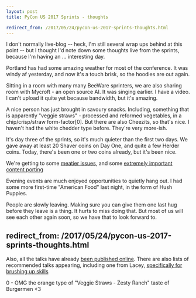 ```yaml
---
layout: post
title: PyCon US 2017 Sprints - thoughts

redirect_from: /2017/05/24/pycon-us-2017-sprints-thoughts.html
---
```




I don't normally live-blog -- heck, I'm still several wrap ups behind at this point -- but I thought I'd note down some thoughts live from the sprints, because I'm having an ... interesting day. 

Portland has had some amazing weather for most of the conference. It was windy af yesterday, and now it's a touch brisk, so the hoodies are out again. 

Sitting in a room with many many BeeWare sprinters, we are also sharing room with Mycroft - an open source AI. It was singing earlier. I have a video. I can't upload it quite yet because bandwidth, but it's amazing. 

A nice person has just brought in savoury snacks. Including, something that is apparently "veggie straws" - processed and reformed vegetables, in a chip/crisp/straw form-factor[0]. But there are also Cheezits, so that's nice. I haven't had the white chedder type before. They're very more-ish.

It's day three of the sprints, so it's much quieter than the first two days. We gave away at least 20 Shaver coins on Day One, and quite a few Herder coins. Today, there's been one or two coins already, but it's been nice. 

We're getting to some [meatier issues](https://github.com/pybee/batavia/pull/536), and some [extremely important content porting](https://github.com/pybee/batavia/pull/535)

Evening events are much enjoyed opportunities to quietly hang out. I had some more first-time "American Food" last night, in the form of Hush Puppies. 

People are slowly leaving. Making sure you can give them one last hug before they leave is a thing. It hurts to miss doing that. But most of us will see each other again soon, so we have that to look forward to. 


redirect_from: /2017/05/24/pycon-us-2017-sprints-thoughts.html
---


Also, all the talks have already [been published online](https://www.youtube.com/c/pycon2017). There are also lists of recommended talks appearing, including one from Lacey, [specifically for brushing up skills](https://www.laceyhenschel.com/blog/2017/5/24/pycon-2017-talks-to-brush-up-on-skills)

0 - OMG the orange type of "Veggie Straws - Zesty Ranch" taste of Burgermen <3
